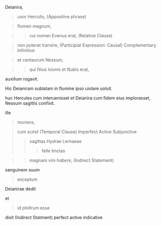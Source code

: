 Deianira, 
> uxor Herculis, (Appositive phrase)

> flumen magnum, 

>> cui nomen Evenus erat, (Relative Clause)

> non poterat transire, (Participial Expression: Causal) Complementary Infinitive

> et centaurum Nessum, 

>> qui filius Ixionis et Nubis erat, 

auxilium rogavit. 

Hic Deianiram sublatam in flumine ipso uiolare uoluit. 

huc Hercules cum interuenisset et Deianira cum fidem eius implorasset, Nessum sagittis confixit.

ille 
> moriens, 

> cum *sciret* (Temporal Clause) Imperfect Active Subjunctive
>> sagittas Hydrae Lernaeae 
>>> felle tinctas 

>> magnam vim *habere*, (Indirect Statement)

sanguinem suum 
> exceptum 

Deianirae dedit

et
> id philtrum esse

dixit (Indirect Statment) perfect active indicative
